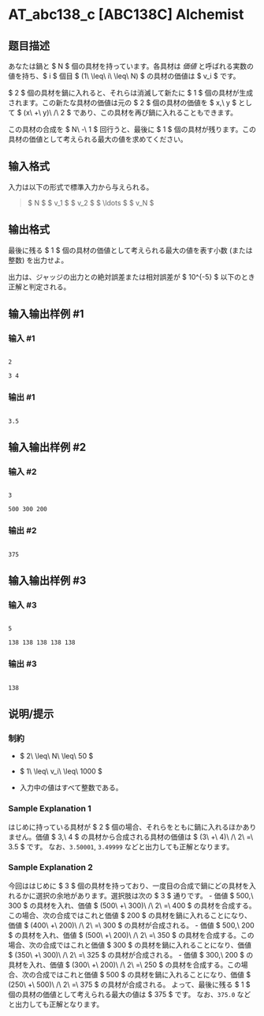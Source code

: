 # AT_abc138_c [ABC138C] Alchemist

## 题目描述

[problemUrl]: https://atcoder.jp/contests/abc138/tasks/abc138_c

あなたは鍋と $ N $ 個の具材を持っています。各具材は *価値* と呼ばれる実数の値を持ち、$ i $ 個目 $ (1\ \leq\ i\ \leq\ N) $ の具材の価値は $ v_i $ です。

$ 2 $ 個の具材を鍋に入れると、それらは消滅して新たに $ 1 $ 個の具材が生成されます。この新たな具材の価値は元の $ 2 $ 個の具材の価値を $ x,\ y $ として $ (x\ +\ y)\ /\ 2 $ であり、この具材を再び鍋に入れることもできます。

この具材の合成を $ N\ -\ 1 $ 回行うと、最後に $ 1 $ 個の具材が残ります。この具材の価値として考えられる最大の値を求めてください。

## 输入格式

入力は以下の形式で標準入力から与えられる。

> $ N $ $ v_1 $ $ v_2 $ $ \ldots $ $ v_N $

## 输出格式

最後に残る $ 1 $ 個の具材の価値として考えられる最大の値を表す小数 (または整数) を出力せよ。

出力は、ジャッジの出力との絶対誤差または相対誤差が $ 10^{-5} $ 以下のとき正解と判定される。

## 输入输出样例 #1

### 输入 #1

```
2
3 4
```

### 输出 #1

```
3.5
```

## 输入输出样例 #2

### 输入 #2

```
3
500 300 200
```

### 输出 #2

```
375
```

## 输入输出样例 #3

### 输入 #3

```
5
138 138 138 138 138
```

### 输出 #3

```
138
```

## 说明/提示

### 制約

- $ 2\ \leq\ N\ \leq\ 50 $
- $ 1\ \leq\ v_i\ \leq\ 1000 $
- 入力中の値はすべて整数である。

### Sample Explanation 1

はじめに持っている具材が $ 2 $ 個の場合、それらをともに鍋に入れるほかありません。価値 $ 3,\ 4 $ の具材から合成される具材の価値は $ (3\ +\ 4)\ /\ 2\ =\ 3.5 $ です。 なお、`3.50001`, `3.49999` などと出力しても正解となります。

### Sample Explanation 2

今回ははじめに $ 3 $ 個の具材を持っており、一度目の合成で鍋にどの具材を入れるかに選択の余地があります。選択肢は次の $ 3 $ 通りです。 - 価値 $ 500,\ 300 $ の具材を入れ、価値 $ (500\ +\ 300)\ /\ 2\ =\ 400 $ の具材を合成する。この場合、次の合成ではこれと価値 $ 200 $ の具材を鍋に入れることになり、価値 $ (400\ +\ 200)\ /\ 2\ =\ 300 $ の具材が合成される。 - 価値 $ 500,\ 200 $ の具材を入れ、価値 $ (500\ +\ 200)\ /\ 2\ =\ 350 $ の具材を合成する。この場合、次の合成ではこれと価値 $ 300 $ の具材を鍋に入れることになり、価値 $ (350\ +\ 300)\ /\ 2\ =\ 325 $ の具材が合成される。 - 価値 $ 300,\ 200 $ の具材を入れ、価値 $ (300\ +\ 200)\ /\ 2\ =\ 250 $ の具材を合成する。この場合、次の合成ではこれと価値 $ 500 $ の具材を鍋に入れることになり、価値 $ (250\ +\ 500)\ /\ 2\ =\ 375 $ の具材が合成される。 よって、最後に残る $ 1 $ 個の具材の価値として考えられる最大の値は $ 375 $ です。 なお、`375.0` などと出力しても正解となります。